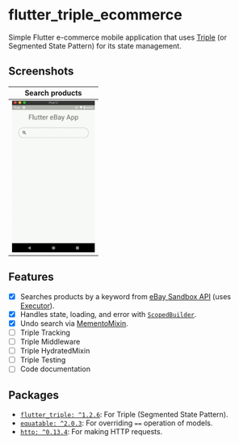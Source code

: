# flutter_triple_ecommerce

Simple Flutter e-commerce mobile application that uses [Triple](https://triple.flutterando.com.br) (or Segmented State Pattern) for its state management.

## Screenshots

| Search products |
| - |
| <img src="screenshots/search_product.gif" height="300" /> |

## Features

- [x] Searches products by a keyword from [eBay Sandbox API](https://developer.ebay.com/api-docs/buy/browse/static/overview.html) (uses [Executor](https://triple.flutterando.com.br/docs/getting-started/executors)).
- [x] Handles state, loading, and error with [`ScopedBuilder`](https://triple.flutterando.com.br/docs/getting-started/using-flutter-triple#scopedbuilder).
- [x] Undo search via [MementoMixin](https://triple.flutterando.com.br/docs/getting-started/Mixins#mementomixin).
- [ ] Triple Tracking
- [ ] Triple Middleware
- [ ] Triple HydratedMixin
- [ ] Triple Testing
- [ ] Code documentation

## Packages

- [`flutter_triple: ^1.2.6`](https://pub.dev/packages/flutter_triple): For Triple (Segmented State Pattern).
- [`equatable: ^2.0.3`](https://pub.dev/packages/equatable): For overriding `==` operation of models.
- [`http: ^0.13.4`](https://pub.dev/packages/http): For making HTTP requests.

